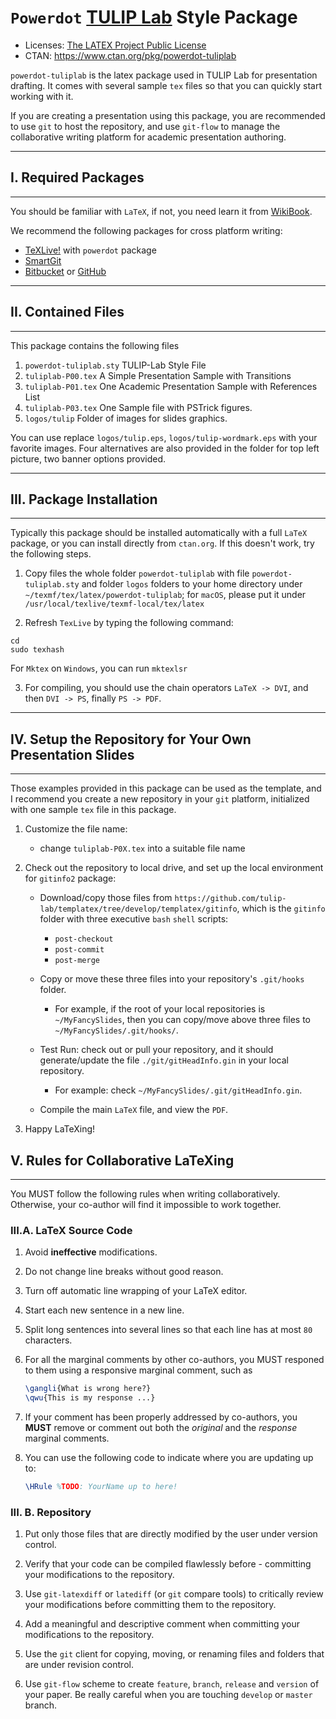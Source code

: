 
`Powerdot` [TULIP Lab](http://www.tulip.org.au) Style Package 
==================

* Licenses: [The LATEX Project Public Li­cense](https://www.ctan.org/license/lppl1.3)
* CTAN: https://www.ctan.org/pkg/powerdot-tuliplab

`powerdot-tuliplab` is the latex package used in TULIP Lab for presentation drafting. It comes with several sample `tex` files so that you can quickly start working with it. 

If you are creating a presentation using this package, you are recommended to use `git` to host the repository, and use `git-flow` to manage the collaborative writing platform for academic presentation authoring.



---
## I. Required Packages
---

You should be familiar with `LaTeX`, if not, you need learn it from [WikiBook](https://en.wikibooks.org/wiki/LaTeX).

We recommend the following packages for cross platform writing:

* [TeXLive!](https://tug.org/texlive/) with `powerdot` package
* [SmartGit](https://www.syntevo.com/smartgit/)
* [Bitbucket](http://bitbucket.org) or [GitHub](https://github.com/)

---
## II. Contained Files
---

This package contains the following files

1. `powerdot-tuliplab.sty`	TULIP-Lab Style File
2. `tuliplab-P00.tex`       A Simple Presentation Sample with Transitions
3. `tuliplab-P01.tex`       One Academic Presentation Sample with References List
4. `tuliplab-P03.tex`       One Sample file with PSTrick figures.
5. `logos/tulip`		        Folder of images for slides graphics. 

You can use replace `logos/tulip.eps`, `logos/tulip-wordmark.eps` with your favorite images. Four alternatives are also provided in the folder for top left picture, two banner options provided.

---
## III. Package Installation
---

Typically this package should be installed automatically with a full `LaTeX` package, or you can install directly from `ctan.org`. If this doesn't work, try the following steps.

1. Copy files the whole folder `powerdot-tuliplab` with file `powerdot-tuliplab.sty` and folder `logos` folders to your home directory under `~/texmf/tex/latex/powerdot-tuliplab`; for `macOS`, please put it under `/usr/local/texlive/texmf-local/tex/latex`

2. Refresh `TexLive` by typing the following command:

```shell
cd
sudo texhash
```

For `Mktex` on `Windows`, you can run `mktexlsr`
  
3. For compiling, you should use the chain operators `LaTeX -> DVI`, and then `DVI -> PS`, finally `PS -> PDF`.


---
## IV. Setup the Repository for Your Own Presentation Slides
---

Those examples provided in this package can be used as the template, and I recommend you create a new repository in your `git` platform, initialized with one sample `tex` file in this package.

1. Customize the file name:
    - change `tuliplab-P0X.tex` into a suitable file name


1. Check out the repository to local drive, and set up the local environment for `gitinfo2` package:


    - Download/copy those files from `https://github.com/tulip-lab/templatex/tree/develop/templatex/gitinfo`, which is the `gitinfo` folder with three executive `bash` `shell` scripts:
        *  `post-checkout`
        *  `post-commit`
        *  `post-merge`

    -  Copy or move these three files into your repository's `.git/hooks` folder. 
        -  For example, if the root of your local repositories is `~/MyFancySlides`, then you can copy/move above three files to `~/MyFancySlides/.git/hooks/`.

    - Test Run: check out or pull your repository, and it should generate/update the file `./git/gitHeadInfo.gin` in your local repository.
        - For example: check `~/MyFancySlides/.git/gitHeadInfo.gin`.

    - Compile the main `LaTeX` file, and view the `PDF`.

1. Happy LaTeXing!

## V. Rules for Collaborative LaTeXing
---

You MUST follow the following rules when writing collaboratively. Otherwise, your co-author will find it impossible to work together.

### III.A. LaTeX Source Code

1. Avoid **ineffective** modifications.

1. Do not change line breaks without good reason.

1. Turn off automatic line wrapping of your LaTeX editor.

1. Start each new sentence in a new line.

1. Split long sentences into several lines so that each line has at most `80` characters.

1. For all the marginal comments by other co-authors, you MUST responed to them using a responsive marginal comment, such as

    ```latex
    \gangli{What is wrong here?}
    \qwu{This is my response ...}
    ```

1. If your comment has been properly addressed by co-authors, you **MUST** remove or comment out both the *original* and the *response* marginal comments.


1. You can use the following code to indicate where you are updating up to:

    ```latex
    \HRule %TODO: YourName up to here!
    ```

### III. B. Repository

1. Put only those files that are directly modified by the user under version control.

1. Verify that your code can be compiled flawlessly before - committing your modifications to the repository.

1. Use `git-latexdiff` or `latediff` (or `git` compare tools) to critically review your modifications before committing them to the repository.

1. Add a meaningful and descriptive comment when committing your modifications to the repository.

1. Use the `git` client for copying, moving, or renaming files and folders that are under revision control.

1. Use `git-flow` scheme to create `feature`, `branch`, `release` and `version` of your paper. Be really careful when you are touching `develop` or `master` branch.         




